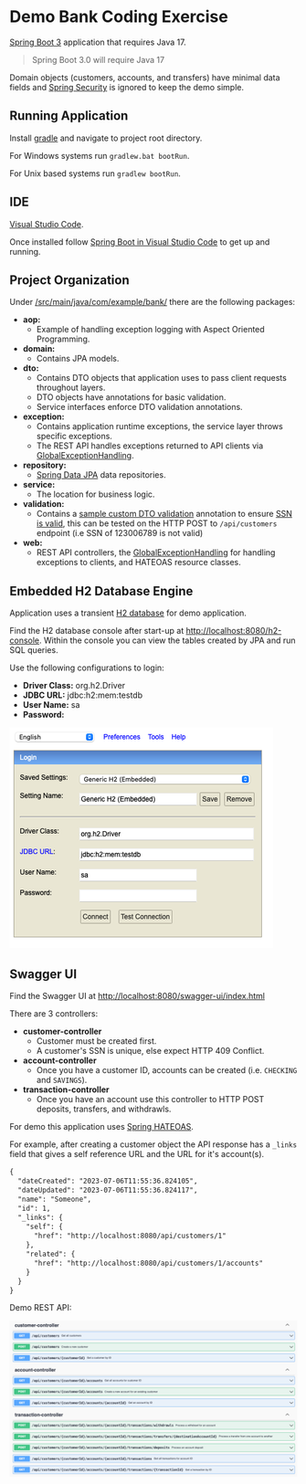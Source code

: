# Demo Bank Coding Exercise

[Spring Boot 3](https://spring.io/blog/2022/05/24/preparing-for-spring-boot-3-0) application that requires Java 17.

> Spring Boot 3.0 will require Java 17

Domain objects (customers, accounts, and transfers) have minimal data fields and [Spring Security](https://spring.io/projects/spring-security) is ignored to keep the demo simple.

## Running Application

Install [gradle](https://gradle.org/install/) and navigate to project root directory.

For Windows systems run `gradlew.bat bootRun`.

For Unix based systems run `gradlew bootRun`.

## IDE
[Visual Studio Code](https://code.visualstudio.com). 

Once installed follow [Spring Boot in Visual Studio Code](https://code.visualstudio.com/docs/java/java-spring-boot) to get up and running.

## Project Organization

Under [/src/main/java/com/example/bank/](/src/main/java/com/example/bank/) there are the following packages:

* **aop:**
  * Example of handling exception logging with Aspect Oriented Programming.
* **domain:**
  * Contains JPA models.
* **dto:** 
  * Contains DTO objects that application uses to pass client requests throughout layers.
  * DTO objects have annotations for basic validation.
  * Service interfaces enforce DTO validation annotations.
* **exception:**
  * Contains application runtime exceptions, the service layer throws specific exceptions.
  * The REST API handles exceptions returned to API clients via [GlobalExceptionHandling](/src/main/java/com/example/bank/web/exception/GlobalExceptionHandling.java).
* **repository:**
  * [Spring Data JPA](https://docs.spring.io/spring-data/jpa/docs/current/reference/html/) data repositories.
* **service:**
  * The location for business logic.
* **validation:**
  * Contains a [sample custom DTO validation](/src/main/java/com/example/bank/validation/ValidSsnImpl.java) annotation to ensure [SSN is valid](https://en.wikipedia.org/wiki/Social_Security_number#Valid_SSNs), this can be tested on the HTTP POST to `/api/customers` endpoint (i.e SSN of 123006789 is not valid)
* **web:**
  * REST API controllers, the [GlobalExceptionHandling](/src/main/java/com/example/bank/web/exception/GlobalExceptionHandling.java) for handling exceptions to clients, and HATEOAS resource classes.


## Embedded H2 Database Engine

Application uses a transient [H2 database](https://www.h2database.com/html/main.html) for demo application.

Find the H2 database console after start-up at [http://localhost:8080/h2-console](http://localhost:8080/h2-console). Within the console you can view the tables created by JPA and run SQL queries.

Use the following configurations to login:

* **Driver Class:** org.h2.Driver
* **JDBC URL:** jdbc:h2:mem:testdb
* **User Name:** sa
* **Password:**

![H2 Console](/readme-images/h2-console.png)

## Swagger UI

Find the Swagger UI at [http://localhost:8080/swagger-ui/index.html](http://localhost:8080/swagger-ui/index.html)

There are 3 controllers:

* **customer-controller**
  * Customer must be created first.
  * A customer's SSN is unique, else expect HTTP 409 Conflict.
* **account-controller**
  * Once you have a customer ID, accounts can be created (i.e. `CHECKING` and `SAVINGS`).
* **transaction-controller**
  * Once you have an account use this controller to HTTP POST deposits, transfers, and withdrawls.

For demo this application uses [Spring HATEOAS](https://spring.io/projects/spring-hateoas).

For example, after creating a customer object the API response has a `_links` field that gives a self reference URL and the URL for it's account(s).

```
{
  "dateCreated": "2023-07-06T11:55:36.824105",
  "dateUpdated": "2023-07-06T11:55:36.824117",
  "name": "Someone",
  "id": 1,
  "_links": {
    "self": {
      "href": "http://localhost:8080/api/customers/1"
    },
    "related": {
      "href": "http://localhost:8080/api/customers/1/accounts"
    }
  }
}
```

Demo REST API:

![Swagger UI](/readme-images/swagger-ui.png)
